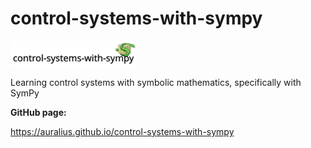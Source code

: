 # control-systems-with-sympy

![](./logo.png)

Learning control systems with symbolic mathematics, specifically with SymPy


**GitHub page:**

https://auralius.github.io/control-systems-with-sympy

